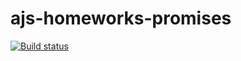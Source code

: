 # ajs-homeworks-promises
[![Build status](https://ci.appveyor.com/api/projects/status/igkv7qd34aecb1qr?svg=true)](https://ci.appveyor.com/project/lioness1741/ajs-homeworks-promises)
